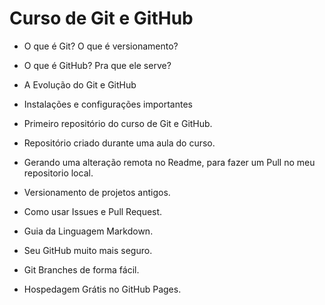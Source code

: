 # Curso de Git e GitHub


* O que é Git? O que é versionamento?

* O que é GitHub? Pra que ele serve?

* A Evolução do Git e GitHub

* Instalações e configurações importantes
 
* Primeiro repositório do curso de Git e GitHub.

* Repositório criado durante uma aula do curso.
 
* Gerando uma alteração remota no Readme, para fazer um Pull no meu repositorio local.
 
* Versionamento de projetos antigos.

* Como usar Issues e Pull Request.
 
* Guia da Linguagem Markdown.
 
* Seu GitHub muito mais seguro.
 
* Git Branches de forma fácil.
 
* Hospedagem Grátis no GitHub Pages.

 
